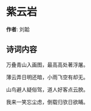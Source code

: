 # 紫云岩

**作者**: 刘韐

## 诗词内容

万叠青山入画图，最高高处著浮屠。

薄云弄日明还暗，小雨飞空有却无。

山鸟避人疑俗驾，道人好客点云腴。

我来一笑忘尘虑，倒载归欤日欲晡。

